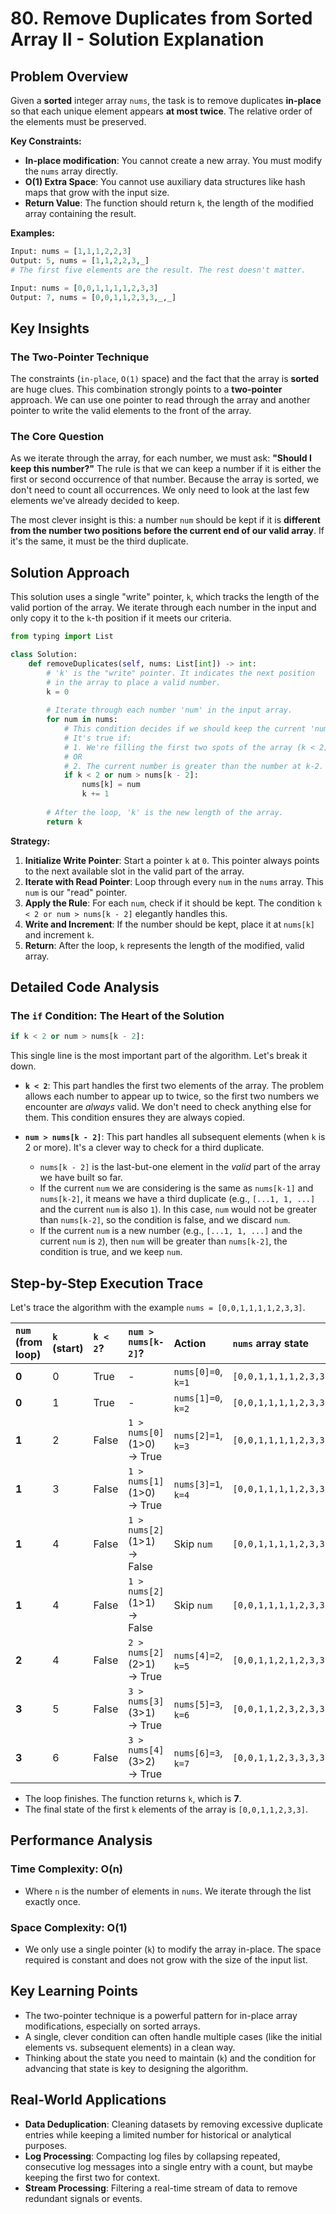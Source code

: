 # 80\. Remove Duplicates from Sorted Array II - Solution Explanation

## Problem Overview

Given a **sorted** integer array `nums`, the task is to remove duplicates **in-place** so that each unique element appears **at most twice**. The relative order of the elements must be preserved.

**Key Constraints:**

  - **In-place modification**: You cannot create a new array. You must modify the `nums` array directly.
  - **O(1) Extra Space**: You cannot use auxiliary data structures like hash maps that grow with the input size.
  - **Return Value**: The function should return `k`, the length of the modified array containing the result.

**Examples:**

```python
Input: nums = [1,1,1,2,2,3]
Output: 5, nums = [1,1,2,2,3,_]
# The first five elements are the result. The rest doesn't matter.

Input: nums = [0,0,1,1,1,1,2,3,3]
Output: 7, nums = [0,0,1,1,2,3,3,_,_]
```

## Key Insights

### The Two-Pointer Technique

The constraints (`in-place`, `O(1)` space) and the fact that the array is **sorted** are huge clues. This combination strongly points to a **two-pointer** approach. We can use one pointer to read through the array and another pointer to write the valid elements to the front of the array.

### The Core Question

As we iterate through the array, for each number, we must ask: **"Should I keep this number?"**
The rule is that we can keep a number if it is either the first or second occurrence of that number. Because the array is sorted, we don't need to count all occurrences. We only need to look at the last few elements we've already decided to keep.

The most clever insight is this: a number `num` should be kept if it is **different from the number two positions before the current end of our valid array**. If it's the same, it must be the third duplicate.

## Solution Approach

This solution uses a single "write" pointer, `k`, which tracks the length of the valid portion of the array. We iterate through each number in the input and only copy it to the `k`-th position if it meets our criteria.

```python
from typing import List

class Solution:
    def removeDuplicates(self, nums: List[int]) -> int:
        # 'k' is the "write" pointer. It indicates the next position
        # in the array to place a valid number.
        k = 0
        
        # Iterate through each number 'num' in the input array.
        for num in nums:
            # This condition decides if we should keep the current 'num'.
            # It's true if:
            # 1. We're filling the first two spots of the array (k < 2).
            # OR
            # 2. The current number is greater than the number at k-2.
            if k < 2 or num > nums[k - 2]:
                nums[k] = num
                k += 1
                
        # After the loop, 'k' is the new length of the array.
        return k
```

**Strategy:**

1.  **Initialize Write Pointer**: Start a pointer `k` at `0`. This pointer always points to the next available slot in the valid part of the array.
2.  **Iterate with Read Pointer**: Loop through every `num` in the `nums` array. This `num` is our "read" pointer.
3.  **Apply the Rule**: For each `num`, check if it should be kept. The condition `k < 2 or num > nums[k - 2]` elegantly handles this.
4.  **Write and Increment**: If the number should be kept, place it at `nums[k]` and increment `k`.
5.  **Return**: After the loop, `k` represents the length of the modified, valid array.

## Detailed Code Analysis

### The `if` Condition: The Heart of the Solution

```python
if k < 2 or num > nums[k - 2]:
```

This single line is the most important part of the algorithm. Let's break it down.

  * **`k < 2`**: This part handles the first two elements of the array. The problem allows each number to appear up to twice, so the first two numbers we encounter are *always* valid. We don't need to check anything else for them. This condition ensures they are always copied.

  * **`num > nums[k - 2]`**: This part handles all subsequent elements (when `k` is 2 or more). It's a clever way to check for a third duplicate.

      * `nums[k - 2]` is the last-but-one element in the *valid* part of the array we have built so far.
      * If the current `num` we are considering is the same as `nums[k-1]` and `nums[k-2]`, it means we have a third duplicate (e.g., `[...1, 1, ...]` and the current `num` is also `1`). In this case, `num` would not be greater than `nums[k-2]`, so the condition is false, and we discard `num`.
      * If the current `num` is a new number (e.g., `[...1, 1, ...]` and the current `num` is `2`), then `num` will be greater than `nums[k-2]`, the condition is true, and we keep `num`.

## Step-by-Step Execution Trace

Let's trace the algorithm with the example `nums = [0,0,1,1,1,1,2,3,3]`.

| `num` (from loop) | `k` (start) | `k < 2`? | `num > nums[k-2]`? | Action | `nums` array state |
| :--- | :--- | :--- | :--- | :--- | :--- |
| **0** | 0 | True | - | `nums[0]=0`, `k=1` | `[0,0,1,1,1,1,2,3,3]` |
| **0** | 1 | True | - | `nums[1]=0`, `k=2` | `[0,0,1,1,1,1,2,3,3]` |
| **1** | 2 | False | `1 > nums[0]` (1\>0) -\> True | `nums[2]=1`, `k=3` | `[0,0,1,1,1,1,2,3,3]` |
| **1** | 3 | False | `1 > nums[1]` (1\>0) -\> True | `nums[3]=1`, `k=4` | `[0,0,1,1,1,1,2,3,3]` |
| **1** | 4 | False | `1 > nums[2]` (1\>1) -\> False | Skip `num` | `[0,0,1,1,1,1,2,3,3]` |
| **1** | 4 | False | `1 > nums[2]` (1\>1) -\> False | Skip `num` | `[0,0,1,1,1,1,2,3,3]` |
| **2** | 4 | False | `2 > nums[2]` (2\>1) -\> True | `nums[4]=2`, `k=5` | `[0,0,1,1,2,1,2,3,3]` |
| **3** | 5 | False | `3 > nums[3]` (3\>1) -\> True | `nums[5]=3`, `k=6` | `[0,0,1,1,2,3,2,3,3]` |
| **3** | 6 | False | `3 > nums[4]` (3\>2) -\> True | `nums[6]=3`, `k=7` | `[0,0,1,1,2,3,3,3,3]` |

  - The loop finishes. The function returns `k`, which is **7**.
  - The final state of the first `k` elements of the array is `[0,0,1,1,2,3,3]`.

## Performance Analysis

### Time Complexity: O(n)

  - Where `n` is the number of elements in `nums`. We iterate through the list exactly once.

### Space Complexity: O(1)

  - We only use a single pointer (`k`) to modify the array in-place. The space required is constant and does not grow with the size of the input list.

## Key Learning Points

  - The two-pointer technique is a powerful pattern for in-place array modifications, especially on sorted arrays.
  - A single, clever condition can often handle multiple cases (like the initial elements vs. subsequent elements) in a clean way.
  - Thinking about the state you need to maintain (`k`) and the condition for advancing that state is key to designing the algorithm.

## Real-World Applications

  - **Data Deduplication**: Cleaning datasets by removing excessive duplicate entries while keeping a limited number for historical or analytical purposes.
  - **Log Processing**: Compacting log files by collapsing repeated, consecutive log messages into a single entry with a count, but maybe keeping the first two for context.
  - **Stream Processing**: Filtering a real-time stream of data to remove redundant signals or events.